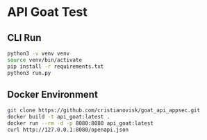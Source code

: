# API Goat Test
## CLI Run
```sh
python3 -v venv venv
source venv/bin/activate
pip install -r requirements.txt
python3 run.py
```

## Docker Environment
```sh
git clone https://github.com/cristianovisk/goat_api_appsec.git
docker build -t api_goat:latest .
docker run --rm -d -p 8080:8080 api_goat:latest
curl http://127.0.0.1:8080/openapi.json
```
